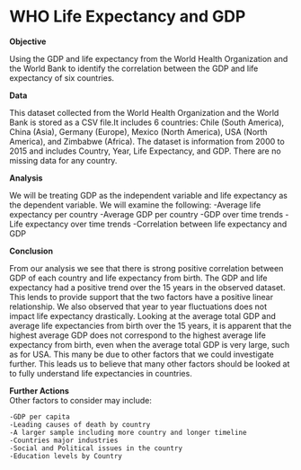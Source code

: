 # WHO Life Expectancy and GDP
__Objective__

 Using the GDP and life expectancy from the World Health Organization and the World Bank to identify the correlation between the GDP and life expectancy of six countries.

__Data__

This dataset collected from the World Health Organization and the World Bank is stored as a CSV file.It includes 6 countries: Chile (South America), China (Asia), Germany (Europe), Mexico (North America), USA (North America), and Zimbabwe (Africa). The dataset is information from 2000 to 2015 and includes Country, Year, Life Expectancy, and GDP. There are no missing data for any country.

__Analysis__

We will be treating GDP as the independent variable and life expectancy as the dependent variable. We will examine the following:
    -Average life expectancy per country
    -Average GDP per country
    -GDP over time trends
    -Life expectancy over time trends
    -Correlation between life expectancy and GDP

__Conclusion__

From our analysis we see that there is strong positive correlation between GDP of each country and life expectancy from birth. The GDP and life expectancy had a positive trend over the 15 years in the observed dataset. This lends to provide support that the two factors have a positive linear relationship. We also observed that year to year fluctuations does not impact life expectancy drastically. Looking at the average total GDP and average life expectancies from birth over the 15 years, it is apparent that the highest average GDP does not correspond to the highest average life expectancy from birth, even when the average total GDP is very large, such as for USA. This many be due to other factors that we could investigate further. This leads us to believe that many other factors should be looked at to fully understand life expectancies in countries.

__Further Actions__ <br />
Other factors to consider may include:

    -GDP per capita
    -Leading causes of death by country
    -A larger sample including more country and longer timeline
    -Countries major industries 
    -Social and Political issues in the country
    -Education levels by Country
